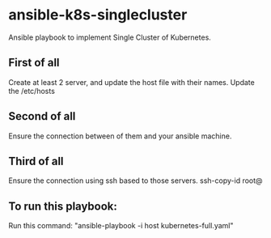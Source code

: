 # ansible-k8s-singlecluster
Ansible playbook to implement Single Cluster of Kubernetes.

## First of all
Create at least 2 server, and update the host file with their names.
Update the /etc/hosts

## Second of all
Ensure the connection between of them and your ansible machine.

## Third of all
Ensure the connection using ssh based to those servers.
ssh-copy-id root@<server>

## To run this playbook:
Run this command:
"ansible-playbook -i host kubernetes-full.yaml"
